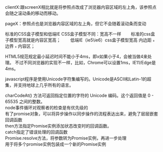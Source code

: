 clientX:跟screenX相比就是将参照点改成了浏览器内容区域的左上角，该参照点会随之滚动条的移动而移动。

pageX：参照点也是浏览器内容区域的左上角，但它不会随着滚动条而变动  

标准的CSS盒子模型和低端IE CSS盒子模型不同：宽高不一样
　　标准的css盒子模型宽高就是内容区宽高；
　　低端IE（ie5\ie6）css盒子模型宽高 内边距﹢边界﹢内容区；  


HTML5规范规定最小延迟时间不能小于4ms，即x如果小于4，会被当做4来处理。 不过不同浏览器的实现不一样，比如，Chrome可以设置1ms，IE11/Edge是4ms。    

javascript程序是使用Unicode字符集编写的。Unicode是ASCII和Latin-1的超集，并支持地球上几乎所有的语言。  

charCodeAt() 方法可返回指定位置的字符的 Unicode 编码。这个返回值是 0 - 65535 之间的整数。    
node事件循环对观察者的检查是有优先级的  
有了promise对象，可以将异步操作以同步操作的流程表达出来，避免了层层嵌套回调函数  
then方法指定Promise实例添加状态改变时的回调函数。  
catch指定了错误处理的回调函数  
Promise.resolve方法，将参数转为Promise实例，再进一步处理  
用于将多个promise实例包装成一个新的Promise实例  

